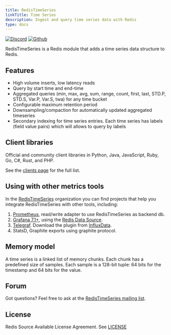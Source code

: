 ```yaml
---
title: RedisTimeSeries
linkTitle: Time Series
description: Ingest and query time series data with Redis
type: docs
---
```


[![Discord](https://img.shields.io/discord/697882427875393627?style=flat-square)](https://discord.gg/KExRgMb)
[![Github](https://img.shields.io/static/v1?label=&message=repository&color=5961FF&logo=github)](https://github.com/RedisTimeSeries/RedisTimeSeries/)

RedisTimeSeries is a Redis module that adds a time series data structure to Redis.

## Features
* High volume inserts, low latency reads
* Query by start time and end-time
* Aggregated queries (min, max, avg, sum, range, count, first, last, STD.P, STD.S, Var.P, Var.S, twa) for any time bucket
* Configurable maximum retention period
* Downsampling/compaction for automatically updated aggregated timeseries
* Secondary indexing for time series entries. Each time series has labels (field value pairs) which will allows to query by labels

## Client libraries

Official and community client libraries in Python, Java, JavaScript, Ruby, Go, C#, Rust, and PHP. 

See the [clients page](clients) for the full list.

## Using with other metrics tools

In the [RedisTimeSeries](https://github.com/RedisTimeSeries) organization you can
find projects that help you integrate RedisTimeSeries with other tools, including:

1. [Prometheus](https://github.com/RedisTimeSeries/prometheus-redistimeseries-adapter), read/write adapter to use RedisTimeSeries as backend db.
2. [Grafana 7.1+](https://github.com/RedisTimeSeries/grafana-redis-datasource), using the [Redis Data Source](https://redislabs.com/blog/introducing-the-redis-data-source-plug-in-for-grafana/).
3. [Telegraf](https://github.com/influxdata/telegraf). Download the plugin from [InfluxData](https://portal.influxdata.com/downloads/). 
4. StatsD, Graphite exports using graphite protocol.

## Memory model

A time series is a linked list of memory chunks. Each chunk has a predefined size of samples. Each sample is a 128-bit tuple: 64 bits for the timestamp and 64 bits for the value.

## Forum

Got questions? Feel free to ask at the [RedisTimeSeries mailing list](https://forum.redislabs.com/c/modules/redistimeseries).

## License

Redis Source Available License Agreement. See [LICENSE](https://raw.githubusercontent.com/RedisTimeSeries/RedisTimeSeries/master/LICENSE)
